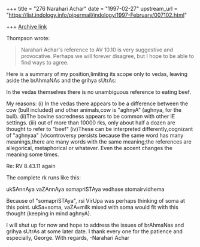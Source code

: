 +++
title = "276 Narahari Achar"
date = "1997-02-27"
upstream_url = "https://list.indology.info/pipermail/indology/1997-February/007102.html"

+++
[Archive link](https://list.indology.info/pipermail/indology/1997-February/007102.html)


Thompson wrote:
>
>Narahari Achar's reference to AV 10.10 is very suggestive and provocative.
>Perhaps we will forever disagree, but I hope to be able to find ways to
>agree.
>

Here is a summary of my position,limiting its scope only to vedas, leaving
aside the brAhmaNAs and the grihya sUtrAs:

In the vedas themselves there is no unambiguous reference to eating beef.

My reasons:
(i) In the vedas there appears to be a difference between the cow (bull
included) and other animals,cow is "aghnyA" (aghnya, for the bull).
(ii)The bovine sacredness appears to be common with other IE settings.
(iii) out of more than 10000 rks, only about half a dozen are thought to refer
to "beef"
(iv)These can be interpreted differently,cognizant of "aghnyaa"
(v)controversy persists because the same word has many meanings,there are many
words with the same meaning;the references are allegorical, metaphorical or
whatever. Even the accent changes the meaning some times.

Re: RV 8.43.11 again

The complete rk runs like this:

ukSAnnAya vaZAnnAya somapriSTAya vedhase
stomairvidhema

Because of "somapriSTAya", rsi VirUpa was perhaps thinking of soma at this
point. ukSa=soma, vaZA=milk mixed with soma would fit with this thought
(keeping in mind aghnyA).

I will shut up for now and hope to address the issues of brAhmaNas and grihya
sUtrAs at some later date. I thank every one for the patience and especially,
George. With regards,
-Narahari Achar
>
>





